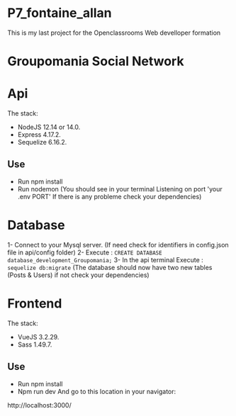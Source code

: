 # P7_fontaine_allan

This is my last project for the Openclassrooms Web develloper formation

# Groupomania Social Network # 

# Api #

The stack:
- NodeJS 12.14 or 14.0.
- Express 4.17.2.
- Sequelize 6.16.2.

## Use ##

- Run npm install
- Run nodemon 
(You should see in your terminal
Listening on port 'your .env PORT'
If there is any probleme check your dependencies)

# Database #

1- Connect to your Mysql server.
(If need check for identifiers in config.json file in api/config folder)
2- Execute : `CREATE DATABASE database_development_Groupomania;`
3- In the api terminal Execute : `sequelize db:migrate`
(The database should now have two new tables (Posts & Users) if not check your dependencies)


# Frontend #

The stack:
- VueJS 3.2.29.
- Sass 1.49.7.

## Use ##

- Run npm install
- Npm run dev
And go to this location in your navigator:

http://localhost:3000/
